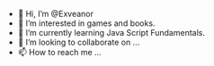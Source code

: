 - 👋 Hi, I’m @Exveanor
- 👀 I’m interested in games and books.
- 🌱 I’m currently learning Java Script Fundamentals.
- 💞️ I’m looking to collaborate on ...
- 📫 How to reach me ...

<!---
Exveanor/Exveanor is a ✨ special ✨ repository because its `README.md` (this file) appears on your GitHub profile.
You can click the Preview link to take a look at your changes.
--->
